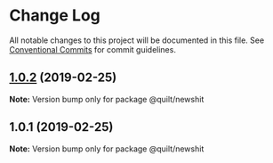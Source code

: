 # Change Log

All notable changes to this project will be documented in this file.
See [Conventional Commits](https://conventionalcommits.org) for commit guidelines.

## [1.0.2](https://github.com/JaswinderLayal/Quiltv2/compare/@quilt/newshit@1.0.1...@quilt/newshit@1.0.2) (2019-02-25)

**Note:** Version bump only for package @quilt/newshit





## 1.0.1 (2019-02-25)

**Note:** Version bump only for package @quilt/newshit
